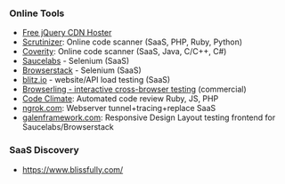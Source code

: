 ### Online Tools

-   [Free jQuery CDN Hoster](http://www.jsdelivr.com/)
-   [Scrutinizer](https://scrutinizer-ci.com/): Online code scanner
    (SaaS, PHP, Ruby, Python)
-   [Coverity](https://scan.coverity.com/): Online code scanner (SaaS,
    Java, C/C++, C\#)
-   [Saucelabs](https://saucelabs.com/home) - Selenium (SaaS)
-   [Browserstack](http://www.browserstack.com/) - Selenium (SaaS)
-   [blitz.io](https://www.blitz.io/) - website/API load testing (SaaS)
-   [Browserling - interactive cross-browser
    testing](https://browserling.com/) (commercial)
-   [Code Climate](https://codeclimate.com): Automated code review Ruby,
    JS, PHP
-   [ngrok.com](https://ngrok.com/): Webserver tunnel+tracing+replace
    SaaS
-   [galenframework.com](http://galenframework.com/): Responsive Design
    Layout testing frontend for Saucelabs/Browserstack

### SaaS Discovery

- https://www.blissfully.com/
